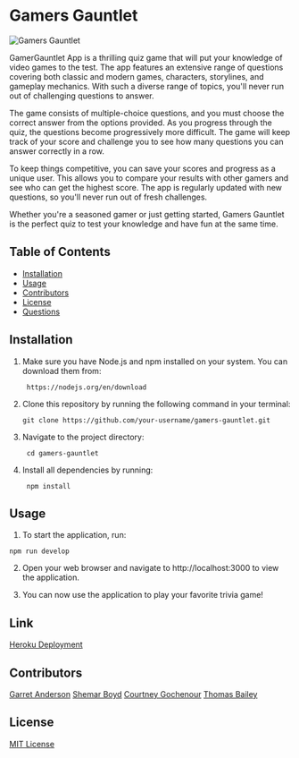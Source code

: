 # Gamers Gauntlet

![Gamers Gauntlet](https://cdn.discordapp.com/attachments/676295815085424645/1100455521716273332/GG-Background.png)

GamerGauntlet App is a thrilling quiz game that will put your knowledge of video games to the test. The app features an extensive range of questions covering both classic and modern games, characters, storylines, and gameplay mechanics. With such a diverse range of topics, you'll never run out of challenging questions to answer.

The game consists of multiple-choice questions, and you must choose the correct answer from the options provided. As you progress through the quiz, the questions become progressively more difficult. The game will keep track of your score and challenge you to see how many questions you can answer correctly in a row.

To keep things competitive, you can save your scores and progress as a unique user. This allows you to compare your results with other gamers and see who can get the highest score. The app is regularly updated with new questions, so you'll never run out of fresh challenges.

Whether you're a seasoned gamer or just getting started, Gamers Gauntlet is the perfect quiz to test your knowledge and have fun at the same time.

## Table of Contents

- [Installation](#installation)
- [Usage](#usage)
- [Contributors](#contributors)
- [License](#license)
- [Questions](#questions)

## Installation

1. Make sure you have Node.js and npm installed on your system. You can download them from:
   ```
    https://nodejs.org/en/download
   ```
2. Clone this repository by running the following command in your terminal:
    ```
    git clone https://github.com/your-username/gamers-gauntlet.git
   ```
3. Navigate to the project directory:
   ```
    cd gamers-gauntlet
   ```
4. Install all dependencies by running:
   ```
    npm install
   ```


## Usage

1. To start the application, run:
```
npm run develop
```
2. Open your web browser and navigate to http://localhost:3000 to view the application.

3. You can now use the application to play your favorite trivia game!


## Link
[Heroku Deployment](https://calm-anchorage-14292.herokuapp.com/)

## Contributors

[Garret Anderson](https://github.com/GarrettAnderson)
[Shemar Boyd](https://github.com/marii9)
[Courtney Gochenour](https://github.com/CourtneyGoch)
[Thomas Bailey](https://github.com/tjb47-dev)


## License

[MIT License]()
